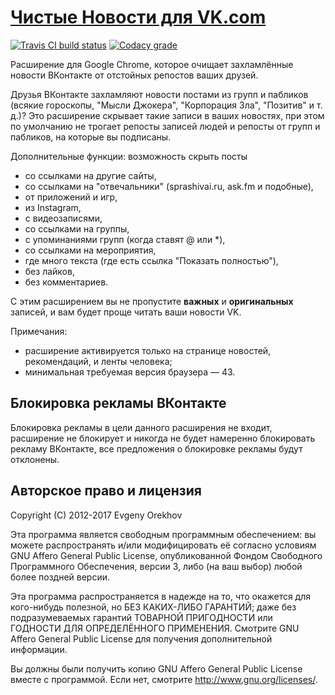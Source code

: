 # [Чистые Новости для VK.com](https://chrome.google.com/webstore/detail/poannipkjoijnlchnpljlhgphaappbkf)

[![Travis CI build status](https://img.shields.io/travis/EvgenyOrekhov/Clean-Feed-for-VK.com/develop.svg?style=flat-square)](https://travis-ci.org/EvgenyOrekhov/Clean-Feed-for-VK.com)
[![Codacy grade](https://img.shields.io/codacy/ec07e4d8bca5469ebf0e1ea508d0aae6/develop.svg?style=flat-square)](https://www.codacy.com/app/EvgenyOrekhov/Clean-Feed-for-VK-com/dashboard?bid=3038614)

Расширение для Google Chrome, которое очищает захламлённые новости ВКонтакте от
отстойных репостов ваших друзей.

Друзья ВКонтакте захламляют новости постами из групп и пабликов (всякие
гороскопы, "Мысли Джокера", "Корпорация Зла", "Позитив" и т. д.)?
Это расширение скрывает такие записи в ваших новостях, при этом по умолчанию
не трогает репосты записей людей и репосты от групп и пабликов, на которые вы
подписаны.

Дополнительные функции: возможность скрыть посты

- со ссылками на другие сайты,
- со ссылками на "отвечальники" (sprashivai.ru, ask.fm и подобные),
- от приложений и игр,
- из Instagram,
- с видеозаписями,
- со ссылками на группы,
- с упоминаниями групп (когда ставят @ или *),
- со ссылками на мероприятия,
- где много текста (где есть ссылка "Показать полностью"),
- без лайков,
- без комментариев.

С этим расширением вы не пропустите **важных** и **оригинальных** записей, и
вам будет проще читать ваши новости VK.

Примечания:

- расширение активируется только на странице новостей, рекомендаций, и ленты
  человека;
- минимальная требуемая версия браузера — 43.

## Блокировка рекламы ВКонтакте

Блокировка рекламы в цели данного расширения не входит, расширение не блокирует
и никогда не будет намеренно блокировать рекламу ВКонтакте, все предложения о
блокировке рекламы будут отклонены.

## Авторское право и лицензия

Copyright (C) 2012-2017 Evgeny Orekhov

Эта программа является свободным программным обеспечением: вы можете
распространять и/или модифицировать её согласно условиям GNU Affero General
Public License, опубликованной Фондом Свободного Программного Обеспечения,
версии 3, либо (на ваш выбор) любой более поздней версии.

Эта программа распространяется в надежде на то, что окажется для кого-нибудь
полезной, но БЕЗ КАКИХ-ЛИБО ГАРАНТИЙ; даже без подразумеваемых гарантий
ТОВАРНОЙ ПРИГОДНОСТИ или ГОДНОСТИ ДЛЯ ОПРЕДЕЛЁННОГО ПРИМЕНЕНИЯ. Смотрите GNU
Affero General Public License для получения дополнительной информации.

Вы должны были получить копию GNU Affero General Public License вместе с
программой. Если нет, смотрите <http://www.gnu.org/licenses/>.
